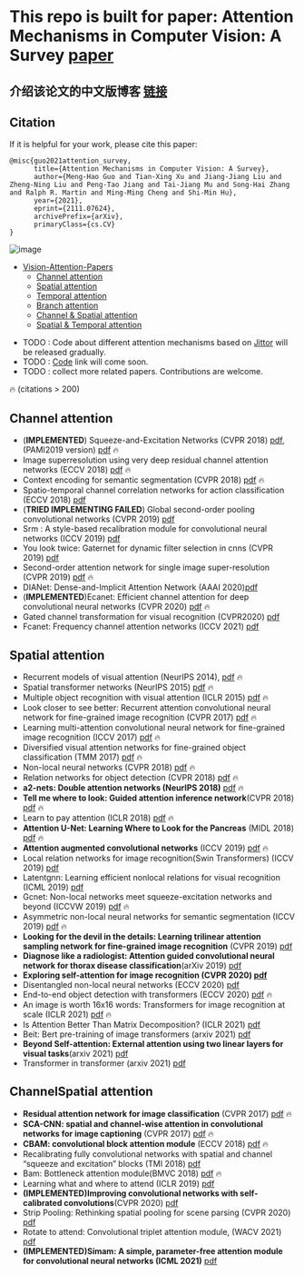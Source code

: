# This repo is built for paper: Attention Mechanisms in Computer Vision: A Survey  [paper](https://arxiv.org/abs/2111.07624)

## 介绍该论文的中文版博客 [链接](https://mp.weixin.qq.com/s/0iOZ45NTK9qSWJQlcI3_kQ )



## Citation

If it is helpful for your work, please cite this paper:

```
@misc{guo2021attention_survey,
      title={Attention Mechanisms in Computer Vision: A Survey}, 
      author={Meng-Hao Guo and Tian-Xing Xu and Jiang-Jiang Liu and Zheng-Ning Liu and Peng-Tao Jiang and Tai-Jiang Mu and Song-Hai Zhang and Ralph R. Martin and Ming-Ming Cheng and Shi-Min Hu},
      year={2021},
      eprint={2111.07624},
      archivePrefix={arXiv},
      primaryClass={cs.CV}
}
```


![image](https://github.com/MenghaoGuo/Awesome-Vision-Attentions/blob/main/imgs/fuse.png)


<!-- ![image](https://github.com/MenghaoGuo/Awesome-Vision-Attentions/blob/main/imgs/attention_category.png) -->



- [Vision-Attention-Papers](#vision-attention-papers)
  * [Channel attention](#channel-attention)
  * [Spatial attention](#spatial-attention)
  * [Temporal attention](#temporal-attention)
  * [Branch attention](#branch-attention)
  * [Channel \& Spatial attention](#channelspatial-attention)
  * [Spatial \& Temporal attention](#spatialtemporal-attention)



* TODO : Code about different attention mechanisms based on [Jittor](https://github.com/Jittor/jittor) will be released gradually.
* TODO :  [Code]() link will come soon.
* TODO :  collect more related papers. Contributions are welcome. 

🔥 (citations > 200)  


## Channel attention

* (**IMPLEMENTED**) Squeeze-and-Excitation Networks (CVPR 2018) [pdf](https://arxiv.org/pdf/1709.01507), (PAMI2019 version) [pdf](https://ieeexplore.ieee.org/stamp/stamp.jsp?tp=&arnumber=8701503)  🔥
* Image superresolution using very deep residual channel attention networks (ECCV 2018) [pdf](https://arxiv.org/pdf/1807.02758)   🔥 
* Context encoding for semantic segmentation (CVPR 2018) [pdf](https://arxiv.org/pdf/1803.08904)   🔥 
* Spatio-temporal channel correlation networks for action classification (ECCV 2018)  [pdf](https://arxiv.org/pdf/1806.07754)
* (**TRIED IMPLEMENTING FAILED**) Global second-order pooling convolutional networks (CVPR 2019) [pdf](https://arxiv.org/pdf/1811.12006)
* Srm : A style-based recalibration module for convolutional neural networks (ICCV 2019)  [pdf](https://arxiv.org/pdf/1903.10829) 
* You look twice: Gaternet for dynamic filter selection in cnns (CVPR 2019)  [pdf](https://arxiv.org/pdf/1811.11205)
* Second-order attention network for single image super-resolution (CVPR 2019) [pdf](https://openaccess.thecvf.com/content_CVPR_2019/papers/Dai_Second-Order_Attention_Network_for_Single_Image_Super-Resolution_CVPR_2019_paper.pdf)  🔥 
* DIANet: Dense-and-Implicit Attention Network (AAAI 2020)[pdf](https://arxiv.org/pdf/1905.10671.pdf)
* (**IMPLEMENTED**)Ecanet: Efficient channel attention for deep convolutional neural networks (CVPR 2020) [pdf](https://arxiv.org/pdf/1910.03151)   🔥 
* Gated channel transformation for visual recognition (CVPR2020)  [pdf](https://arxiv.org/pdf/1909.11519) 
* Fcanet: Frequency channel attention networks (ICCV 2021)  [pdf](https://arxiv.org/pdf/2012.11879)

## Spatial attention

- Recurrent models of visual attention (NeurIPS 2014), [pdf](https://arxiv.org/pdf/1406.6247)   🔥 
- Spatial transformer networks (NeurIPS 2015) [pdf](https://arxiv.org/pdf/1506.02025)   🔥 
- Multiple object recognition with visual attention (ICLR 2015) [pdf](https://arxiv.org/pdf/1412.7755)   🔥 
- Look closer to see better: Recurrent attention convolutional neural network for fine-grained image recognition (CVPR 2017) [pdf](https://openaccess.thecvf.com/content_cvpr_2017/papers/Fu_Look_Closer_to_CVPR_2017_paper.pdf)   🔥 
- Learning multi-attention convolutional neural network for fine-grained image recognition (ICCV 2017) [pdf](http://openaccess.thecvf.com/content_ICCV_2017/papers/Zheng_Learning_Multi-Attention_Convolutional_ICCV_2017_paper.pdf)   🔥 
- Diversified visual attention networks for fine-grained object classification (TMM 2017) [pdf](https://arxiv.org/pdf/1606.08572)   🔥 
- Non-local neural networks (CVPR 2018) [pdf](https://arxiv.org/pdf/1711.07971)   🔥 
- Relation networks for object detection (CVPR 2018) [pdf](https://openaccess.thecvf.com/content_cvpr_2018/papers/Hu_Relation_Networks_for_CVPR_2018_paper.pdf)   🔥 
- **a2-nets: Double attention networks (NeurIPS 2018)** [pdf](https://arxiv.org/pdf/1810.11579)   🔥 
- **Tell me where to look: Guided attention inference network**(CVPR 2018) [pdf](https://arxiv.org/pdf/1802.10171)   🔥 
- Learn to pay attention (ICLR 2018) [pdf](https://arxiv.org/pdf/1804.02391.pdf)   🔥
- **Attention U-Net: Learning Where to Look for the Pancreas** (MIDL 2018) [pdf](https://arxiv.org/pdf/1804.03999.pdf)   🔥
- **Attention augmented convolutional networks** (ICCV 2019) [pdf](https://arxiv.org/pdf/1904.09925)   🔥 
- Local relation networks for image recognition(Swin Transformers) (ICCV 2019) [pdf](https://arxiv.org/pdf/1904.11491)
- Latentgnn: Learning efficient nonlocal relations for visual recognition (ICML 2019) [pdf](https://arxiv.org/pdf/1905.11634)
- Gcnet: Non-local networks meet squeeze-excitation networks and beyond (ICCVW 2019) [pdf](https://arxiv.org/pdf/1904.11492)   🔥 
- Asymmetric non-local neural networks for semantic segmentation (ICCV 2019) [pdf](https://arxiv.org/pdf/1908.07678)   🔥 
- **Looking for the devil in the details: Learning trilinear attention sampling network for fine-grained image recognition** (CVPR 2019) [pdf](https://arxiv.org/pdf/1903.06150) 
- **Diagnose like a radiologist: Attention guided convolutional neural network for thorax disease classification**(arXiv 2019) [pdf](https://arxiv.org/pdf/1801.09927)
- **Exploring self-attention for image recognition (CVPR 2020) [pdf](https://arxiv.org/pdf/2004.13621)**
- Disentangled non-local neural networks (ECCV 2020) [pdf](https://arxiv.org/pdf/2006.06668) 
- End-to-end object detection with transformers (ECCV 2020) [pdf](https://arxiv.org/pdf/2005.12872)   🔥 
- An image is worth 16x16 words: Transformers for image recognition at scale (ICLR 2021) [pdf](https://arxiv.org/pdf/2010.11929)   🔥 
- Is Attention Better Than Matrix Decomposition? (ICLR 2021) [pdf](https://arxiv.org/abs/2109.04553) 
- Beit: Bert pre-training of image transformers (arxiv 2021) [pdf](https://arxiv.org/pdf/2106.08254)
- **Beyond Self-attention: External attention using two linear layers for visual tasks**(arxiv 2021) [pdf](https://arxiv.org/pdf/2105.02358)
- Transformer in transformer (arxiv 2021) [pdf](https://arxiv.org/pdf/2103.00112)


## ChannelSpatial attention

- **Residual attention network for image classification** (CVPR 2017) [pdf](https://openaccess.thecvf.com/content_cvpr_2017/papers/Wang_Residual_Attention_Network_CVPR_2017_paper.pdf) 🔥
- **SCA-CNN: spatial and channel-wise attention in convolutional networks for image captioning** (CVPR 2017) [pdf](https://openaccess.thecvf.com/content_cvpr_2017/papers/Chen_SCA-CNN_Spatial_and_CVPR_2017_paper.pdf) 🔥
- **CBAM: convolutional block attention module** (ECCV 2018) [pdf](https://openaccess.thecvf.com/content_ECCV_2018/papers/Sanghyun_Woo_Convolutional_Block_Attention_ECCV_2018_paper.pdf)  🔥
- Recalibrating fully convolutional networks with spatial and channel “squeeze and excitation” blocks (TMI 2018) [pdf](https://arxiv.org/pdf/1808.08127.pdf)
- Bam: Bottleneck attention module(BMVC 2018) [pdf](http://bmvc2018.org/contents/papers/0092.pdf) 🔥
- Learning what and where to attend (ICLR 2019) [pdf](https://openreview.net/pdf?id=BJgLg3R9KQ)
- **(IMPLEMENTED)Improving convolutional networks with self-calibrated convolutions**(CVPR 2020) [pdf](https://openaccess.thecvf.com/content_CVPR_2020/papers/Liu_Improving_Convolutional_Networks_With_Self-Calibrated_Convolutions_CVPR_2020_paper.pdf)
- Strip Pooling: Rethinking spatial pooling for scene parsing (CVPR 2020) [pdf](https://openaccess.thecvf.com/content_CVPR_2020/papers/Hou_Strip_Pooling_Rethinking_Spatial_Pooling_for_Scene_Parsing_CVPR_2020_paper.pdf)
- Rotate to attend: Convolutional triplet attention module, (WACV 2021) [pdf](https://arxiv.org/pdf/2010.03045.pdf)
- **(IMPLEMENTED)Simam: A simple, parameter-free attention module for convolutional neural networks (ICML 2021)** [pdf](http://proceedings.mlr.press/v139/yang21o/yang21o.pdf)
